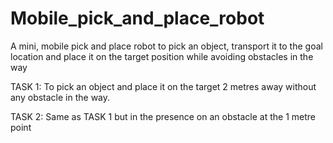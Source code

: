 # Mobile_pick_and_place_robot
A mini, mobile pick and place robot to pick an object, transport it to the goal location and place it on the target position while avoiding obstacles in the way

TASK 1: To pick an object and place it on the target 2 metres away without any obstacle in the way.

TASK 2: Same as TASK 1 but in the presence on an obstacle at the 1 metre point

